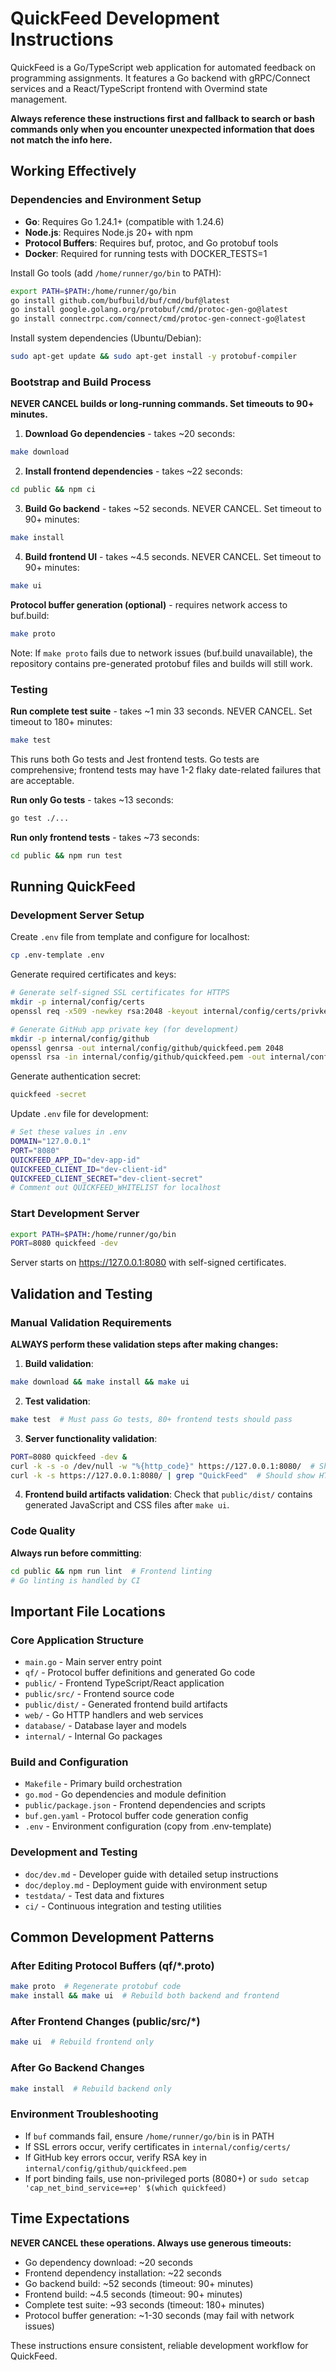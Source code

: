 # QuickFeed Development Instructions

QuickFeed is a Go/TypeScript web application for automated feedback on programming assignments. It features a Go backend with gRPC/Connect services and a React/TypeScript frontend with Overmind state management.

**Always reference these instructions first and fallback to search or bash commands only when you encounter unexpected information that does not match the info here.**

## Working Effectively

### Dependencies and Environment Setup
- **Go**: Requires Go 1.24.1+ (compatible with 1.24.6)
- **Node.js**: Requires Node.js 20+ with npm
- **Protocol Buffers**: Requires buf, protoc, and Go protobuf tools
- **Docker**: Required for running tests with DOCKER_TESTS=1

Install Go tools (add `/home/runner/go/bin` to PATH):
```bash
export PATH=$PATH:/home/runner/go/bin
go install github.com/bufbuild/buf/cmd/buf@latest
go install google.golang.org/protobuf/cmd/protoc-gen-go@latest
go install connectrpc.com/connect/cmd/protoc-gen-connect-go@latest
```

Install system dependencies (Ubuntu/Debian):
```bash
sudo apt-get update && sudo apt-get install -y protobuf-compiler
```

### Bootstrap and Build Process
**NEVER CANCEL builds or long-running commands. Set timeouts to 90+ minutes.**

1. **Download Go dependencies** - takes ~20 seconds:
```bash
make download
```

2. **Install frontend dependencies** - takes ~22 seconds:
```bash
cd public && npm ci
```

3. **Build Go backend** - takes ~52 seconds. NEVER CANCEL. Set timeout to 90+ minutes:
```bash
make install
```

4. **Build frontend UI** - takes ~4.5 seconds. NEVER CANCEL. Set timeout to 90+ minutes:
```bash
make ui
```

**Protocol buffer generation (optional)** - requires network access to buf.build:
```bash
make proto
```
Note: If `make proto` fails due to network issues (buf.build unavailable), the repository contains pre-generated protobuf files and builds will still work.

### Testing
**Run complete test suite** - takes ~1 min 33 seconds. NEVER CANCEL. Set timeout to 180+ minutes:
```bash
make test
```
This runs both Go tests and Jest frontend tests. Go tests are comprehensive; frontend tests may have 1-2 flaky date-related failures that are acceptable.

**Run only Go tests** - takes ~13 seconds:
```bash
go test ./...
```

**Run only frontend tests** - takes ~73 seconds:
```bash
cd public && npm run test
```

## Running QuickFeed

### Development Server Setup
Create `.env` file from template and configure for localhost:
```bash
cp .env-template .env
```

Generate required certificates and keys:
```bash
# Generate self-signed SSL certificates for HTTPS
mkdir -p internal/config/certs
openssl req -x509 -newkey rsa:2048 -keyout internal/config/certs/privkey.pem -out internal/config/certs/fullchain.pem -days 365 -nodes -subj "/CN=127.0.0.1"

# Generate GitHub app private key (for development)
mkdir -p internal/config/github
openssl genrsa -out internal/config/github/quickfeed.pem 2048
openssl rsa -in internal/config/github/quickfeed.pem -out internal/config/github/quickfeed.pem -traditional
```

Generate authentication secret:
```bash
quickfeed -secret
```

Update `.env` file for development:
```bash
# Set these values in .env
DOMAIN="127.0.0.1"
PORT="8080"
QUICKFEED_APP_ID="dev-app-id"
QUICKFEED_CLIENT_ID="dev-client-id"
QUICKFEED_CLIENT_SECRET="dev-client-secret"
# Comment out QUICKFEED_WHITELIST for localhost
```

### Start Development Server
```bash
export PATH=$PATH:/home/runner/go/bin
PORT=8080 quickfeed -dev
```
Server starts on https://127.0.0.1:8080 with self-signed certificates.

## Validation and Testing

### Manual Validation Requirements
**ALWAYS perform these validation steps after making changes:**

1. **Build validation**:
```bash
make download && make install && make ui
```

2. **Test validation**:
```bash
make test  # Must pass Go tests, 80+ frontend tests should pass
```

3. **Server functionality validation**:
```bash
PORT=8080 quickfeed -dev &
curl -k -s -o /dev/null -w "%{http_code}" https://127.0.0.1:8080/  # Should return 200
curl -k -s https://127.0.0.1:8080/ | grep "QuickFeed"  # Should show HTML with "QuickFeed"
```

4. **Frontend build artifacts validation**:
Check that `public/dist/` contains generated JavaScript and CSS files after `make ui`.

### Code Quality
**Always run before committing**:
```bash
cd public && npm run lint  # Frontend linting
# Go linting is handled by CI
```

## Important File Locations

### Core Application Structure
- `main.go` - Main server entry point
- `qf/` - Protocol buffer definitions and generated Go code
- `public/` - Frontend TypeScript/React application
- `public/src/` - Frontend source code
- `public/dist/` - Generated frontend build artifacts
- `web/` - Go HTTP handlers and web services
- `database/` - Database layer and models
- `internal/` - Internal Go packages

### Build and Configuration
- `Makefile` - Primary build orchestration
- `go.mod` - Go dependencies and module definition  
- `public/package.json` - Frontend dependencies and scripts
- `buf.gen.yaml` - Protocol buffer code generation config
- `.env` - Environment configuration (copy from .env-template)

### Development and Testing
- `doc/dev.md` - Developer guide with detailed setup instructions
- `doc/deploy.md` - Deployment guide with environment setup
- `testdata/` - Test data and fixtures
- `ci/` - Continuous integration and testing utilities

## Common Development Patterns

### After Editing Protocol Buffers (qf/*.proto)
```bash
make proto  # Regenerate protobuf code
make install && make ui  # Rebuild both backend and frontend
```

### After Frontend Changes (public/src/*)
```bash
make ui  # Rebuild frontend only
```

### After Go Backend Changes
```bash
make install  # Rebuild backend only
```

### Environment Troubleshooting
- If `buf` commands fail, ensure `/home/runner/go/bin` is in PATH
- If SSL errors occur, verify certificates in `internal/config/certs/`
- If GitHub key errors occur, verify RSA key in `internal/config/github/quickfeed.pem`
- If port binding fails, use non-privileged ports (8080+) or `sudo setcap 'cap_net_bind_service=+ep' $(which quickfeed)`

## Time Expectations
**NEVER CANCEL these operations. Always use generous timeouts:**

- Go dependency download: ~20 seconds
- Frontend dependency installation: ~22 seconds  
- Go backend build: ~52 seconds (timeout: 90+ minutes)
- Frontend build: ~4.5 seconds (timeout: 90+ minutes)
- Complete test suite: ~93 seconds (timeout: 180+ minutes)
- Protocol buffer generation: ~1-30 seconds (may fail with network issues)

These instructions ensure consistent, reliable development workflow for QuickFeed.